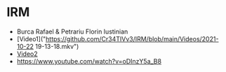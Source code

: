 # IRM
- Burca Rafael & Petrariu Florin Iustinian
- [Video1]("https://github.com/Cr34TIVv3/IRM/blob/main/Videos/2021-10-22 19-13-18.mkv")
- [Video2](https://github.com/Cr34TIVv3/IRM/blob/main/Videos/hand.mp4)
- https://www.youtube.com/watch?v=oDInzY5a_B8
